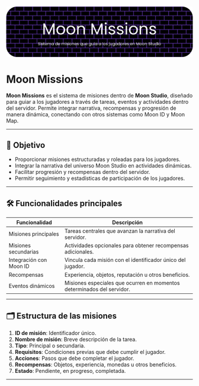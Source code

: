[![Moon ID](https://github.com/cristianquerolalves1/Moon-Vision/blob/main/docs/imagenes/sistemas/moon_missions%20(2).png?raw=true)](docs/sistemas/moon_id.md)
# Moon Missions

**Moon Missions** es el sistema de misiones dentro de **Moon Studio**, diseñado para guiar a los jugadores a través de tareas, eventos y actividades dentro del servidor. Permite integrar narrativa, recompensas y progresión de manera dinámica, conectando con otros sistemas como Moon ID y Moon Map.

---

## 📌 Objetivo

- Proporcionar misiones estructuradas y roleadas para los jugadores.  
- Integrar la narrativa del universo Moon Studio en actividades dinámicas.  
- Facilitar progresión y recompensas dentro del servidor.  
- Permitir seguimiento y estadísticas de participación de los jugadores.  

---

## 🛠️ Funcionalidades principales

| Funcionalidad | Descripción |
|---------------|-------------|
| Misiones principales | Tareas centrales que avanzan la narrativa del servidor. |
| Misiones secundarias | Actividades opcionales para obtener recompensas adicionales. |
| Integración con Moon ID | Vincula cada misión con el identificador único del jugador. |
| Recompensas | Experiencia, objetos, reputación u otros beneficios. |
| Eventos dinámicos | Misiones especiales que ocurren en momentos determinados del servidor. |

---

## 🗂️ Estructura de las misiones

1. **ID de misión**: Identificador único.  
2. **Nombre de misión**: Breve descripción de la tarea.  
3. **Tipo**: Principal o secundaria.  
4. **Requisitos**: Condiciones previas que debe cumplir el jugador.  
5. **Acciones**: Pasos que debe completar el jugador.  
6. **Recompensas**: Objetos, experiencia, monedas u otros beneficios.  
7. **Estado**: Pendiente, en progreso, completada.  

---

